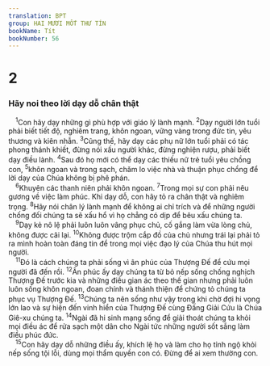 ```yaml
---
translation: BPT
group: HAI MƯƠI MỐT THƯ TÍN
bookName: Tít 
bookNumber: 56
---
```


<div class="title"><h1>2</h1><h3>Hãy noi theo lời dạy dỗ chân thật</h3></div>
<span class="verse tit_2_1"> <sup>1</sup>Con hãy dạy những gì phù hợp với giáo lý lành mạnh.</span>
<span class="verse tit_2_2"><sup>2</sup>Dạy người lớn tuổi phải biết tiết độ, nghiêm trang, khôn ngoan, vững vàng trong đức tin, yêu thương và kiên nhẫn.</span>
<span class="verse tit_2_3"><sup>3</sup>Cũng thế, hãy dạy các phụ nữ lớn tuổi phải có tác phong thánh khiết, đừng nói xấu người khác, đừng nghiện rượu, phải biết dạy điều lành.</span>
<span class="verse tit_2_4"><sup>4</sup>Sau đó họ mới có thể dạy các thiếu nữ trẻ tuổi yêu chồng con,</span>
<span class="verse tit_2_5"><sup>5</sup>khôn ngoan và trong sạch, chăm lo việc nhà và thuận phục chồng để lời dạy của Chúa không bị phê phán.<br/></span>
<span class="verse tit_2_6"> <sup>6</sup>Khuyên các thanh niên phải khôn ngoan.</span>
<span class="verse tit_2_7"><sup>7</sup>Trong mọi sự con phải nêu gương về việc làm phúc. Khi dạy dỗ, con hãy tỏ ra chân thật và nghiêm trọng.</span>
<span class="verse tit_2_8"><sup>8</sup>Hãy nói chân lý lành mạnh để không ai chỉ trích và để những người chống đối chúng ta sẽ xấu hổ vì họ chẳng có dịp để bêu xấu chúng ta.<br/></span>
<span class="verse tit_2_9"> <sup>9</sup>Dạy kẻ nô lệ phải luôn luôn vâng phục chủ, cố gắng làm vừa lòng chủ, không được cãi lại.</span>
<span class="verse tit_2_10"><sup>10</sup>Không được trộm cắp đồ của chủ nhưng trái lại phải tỏ ra mình hoàn toàn đáng tin để trong mọi việc đạo lý của Chúa thu hút mọi người.<br/></span>
<span class="verse tit_2_11"> <sup>11</sup>Đó là cách chúng ta phải sống vì ân phúc của Thượng Đế để cứu mọi người đã đến rồi.</span>
<span class="verse tit_2_12"><sup>12</sup>Ân phúc ấy dạy chúng ta từ bỏ nếp sống chống nghịch Thượng Đế trước kia và những điều gian ác theo thế gian nhưng phải luôn luôn sống khôn ngoan, đoan chính và thánh thiện để chứng tỏ chúng ta phục vụ Thượng Đế.</span>
<span class="verse tit_2_13"><sup>13</sup>Chúng ta nên sống như vậy trong khi chờ đợi hi vọng lớn lao và sự hiện đến vinh hiển của Thượng Đế cùng Đấng Giải Cứu là Chúa Giê-xu chúng ta.</span>
<span class="verse tit_2_14"><sup>14</sup>Ngài đã hi sinh mạng sống để giải thoát chúng ta khỏi mọi điều ác để rửa sạch một dân cho Ngài tức những người sốt sắng làm điều phúc đức.<br/></span>
<span class="verse tit_2_15"> <sup>15</sup>Con hãy dạy dỗ những điều ấy, khích lệ họ và làm cho họ tỉnh ngộ khỏi nếp sống tội lỗi, dùng mọi thẩm quyền con có. Đừng để ai xem thường con.<br/></span>
